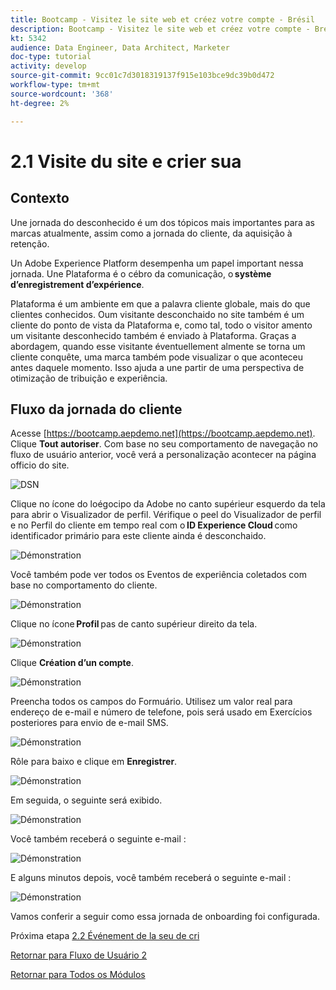 ```yaml
---
title: Bootcamp - Visitez le site web et créez votre compte - Brésil
description: Bootcamp - Visitez le site web et créez votre compte - Brésil
kt: 5342
audience: Data Engineer, Data Architect, Marketer
doc-type: tutorial
activity: develop
source-git-commit: 9cc01c7d3018319137f915e103bce9dc39b0d472
workflow-type: tm+mt
source-wordcount: '368'
ht-degree: 2%

---
```


# 2.1 Visite du site e crier sua

## Contexto

Une jornada do desconhecido é um dos tópicos mais importantes para as marcas atualmente, assim como a jornada do cliente, da aquisição à retenção.

Un Adobe Experience Platform desempenha um papel important nessa jornada. Une Plataforma é o cébro da comunicação, o **système d’enregistrement d’expérience**.

Plataforma é um ambiente em que a palavra cliente globale, mais do que clientes conhecidos. Oum visitante desconchaido no site também é um cliente do ponto de vista da Plataforma e, como tal, todo o visitor amento um visitante desconhecido também é enviado à Plataforma. Graças a abordagem, quando esse visitante éventuellement almente se torna um cliente conquête, uma marca também pode visualizar o que aconteceu antes daquele momento. Isso ajuda a une partir de uma perspectiva de otimização de tribuição e experiência.

## Fluxo da jornada do cliente

Acesse [https://bootcamp.aepdemo.net](https://bootcamp.aepdemo.net). Clique **Tout autoriser**. Com base no seu comportamento de navegação no fluxo de usuário anterior, você verá a personalização acontecer na página officio do site.

![DSN](./images/web8.png)

Clique no ícone do loégocipo da Adobe no canto supérieur esquerdo da tela para abrir o Visualizador de perfil. Vérifique o peel do Visualizador de perfil e no Perfil do cliente em tempo real com o **ID Experience Cloud** como identificador primário para este cliente ainda é desconchaido.

![Démonstration](./images/pv1.png)

Você também pode ver todos os Eventos de experiência coletados com base no comportamento do cliente.

![Démonstration](./images/pv3.png)

Clique no ícone **Profil** pas de canto supérieur direito da tela.

![Démonstration](./images/pv4.png)

Clique **Création d’un compte**.

![Démonstration](./images/pv5.png)

Preencha todos os campos do Formuário. Utilisez um valor real para endereço de e-mail e número de telefone, pois será usado em Exercícios posteriores para envio de e-mail SMS.

![Démonstration](./images/pv7.png)

Rôle para baixo e clique em **Enregistrer**.

![Démonstration](./images/pv8.png)

Em seguida, o seguinte será exibido.

![Démonstration](./images/pv9.png)

Você também receberá o seguinte e-mail :

![Démonstration](./images/pv10.png)

E alguns minutos depois, você também receberá o seguinte e-mail :

![Démonstration](./images/pv11.png)

Vamos conferir a seguir como essa jornada de onboarding foi configurada.

Próxima etapa [2.2 Événement de la seu de cri](./ex2.md)

[Retornar para Fluxo de Usuário 2](./uc2.md)

[Retornar para Todos os Módulos](../../overview.md)
